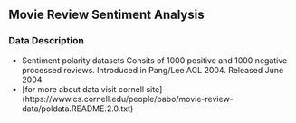 ## Movie Review Sentiment Analysis

### Data Description
<ul>
<li>  Sentiment polarity datasets Consits of 1000 positive and 1000 negative processed reviews. Introduced in Pang/Lee ACL 2004. Released June 2004. </li>
<li>[for more about data visit cornell site](https://www.cs.cornell.edu/people/pabo/movie-review-data/poldata.README.2.0.txt)</li>
</ul>
<br>
